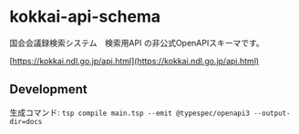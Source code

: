 # kokkai-api-schema

国会会議録検索システム　検索用API の非公式OpenAPIスキーマです。

[https://kokkai.ndl.go.jp/api.html](https://kokkai.ndl.go.jp/api.html)

## Development

生成コマンド: `tsp compile main.tsp --emit @typespec/openapi3 --output-dir=docs`
